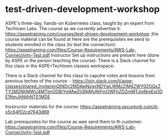 # test-driven-development-workshop
ASPE's three-day, hands-on Kubernetes class, taught by an expert from Techtown Labs. The course as we currently advertise it:  https://aspetraining.com/courses/test-driven-development-workshop ;the course material can be found at Here are the prerequisites we send to students enrolled in the class (to test the connection):  https://aspetraining.com/files/Course-Requirements/AWS-Lab-Connectivity-Test.pdf Instructor Set up instructions are present here (done by ASPE or the person teaching the course):   There is a Slack channel for this class in the ASPE+Techtown classes workspace:   

There is a Slack channel for this class to caputre notes and lessons from previous teches of the course: -	https://join.slack.com/t/aspe-classes/shared_invite/enQtNDc2MDAwNzgxNDYwLWMzZjM4ZWY0ZGQxZTY2M2NhMWU4MTlmODBiYmMwZjI3NjMyNjFmOWFhZDZmMTJmNmExODE1NmJhNjlhNTE1MDE

Insstructor materials for the course: https://aspetraining.securevdr.com/d-s5c64f02cd7643d69

Lab prerequisites for the course as wee send them to th customer: https://aspetraining.com/files/Course-Requirements/AWS-Lab-Connectivity-Test.pdf
